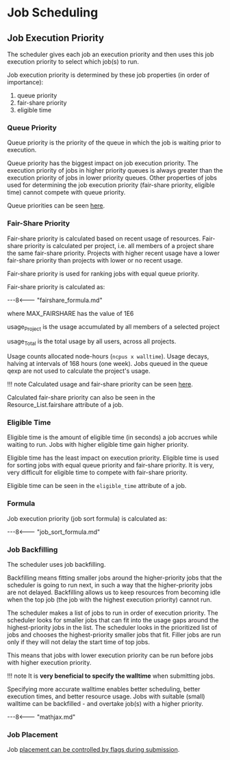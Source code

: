 # Job Scheduling

## Job Execution Priority

The scheduler gives each job an execution priority and then uses this job execution priority to select which job(s) to run.

Job execution priority is determined by these job properties (in order of importance):

1. queue priority
1. fair-share priority
1. eligible time

### Queue Priority

Queue priority is the priority of the queue in which the job is waiting prior to execution.

Queue priority has the biggest impact on job execution priority. The execution priority of jobs in higher priority queues is always greater than the execution priority of jobs in lower priority queues. Other properties of jobs used for determining the job execution priority (fair-share priority, eligible time) cannot compete with queue priority.

Queue priorities can be seen [here][a].

### Fair-Share Priority

Fair-share priority is calculated based on recent usage of resources. Fair-share priority is calculated per project, i.e. all members of a project share the same fair-share priority. Projects with higher recent usage have a lower fair-share priority than projects with lower or no recent usage.

Fair-share priority is used for ranking jobs with equal queue priority.

Fair-share priority is calculated as:

---8<--- "fairshare_formula.md"

where MAX_FAIRSHARE has the value of 1E6

usage<sub>Project</sub> is the usage accumulated by all members of a selected project

usage<sub>Total</sub> is the total usage by all users, across all projects.

Usage counts allocated node-hours (`ncpus x walltime`). Usage decays, halving at intervals of 168 hours (one week).
Jobs queued in the queue qexp are not used to calculate the project's usage.

!!! note
    Calculated usage and fair-share priority can be seen [here][b].

Calculated fair-share priority can also be seen in the Resource_List.fairshare attribute of a job.

### Eligible Time

Eligible time is the amount of eligible time (in seconds) a job accrues while waiting to run. Jobs with higher eligible time gain higher priority.

Eligible time has the least impact on execution priority. Eligible time is used for sorting jobs with equal queue priority and fair-share priority. It is very, very difficult for eligible time to compete with fair-share priority.

Eligible time can be seen in the `eligible_time` attribute of a job.

### Formula

Job execution priority (job sort formula) is calculated as:

---8<--- "job_sort_formula.md"

### Job Backfilling

The scheduler uses job backfilling.

Backfilling means fitting smaller jobs around the higher-priority jobs that the scheduler is going to run next, in such a way that the higher-priority jobs are not delayed. Backfilling allows us to keep resources from becoming idle when the top job (the job with the highest execution priority) cannot run.

The scheduler makes a list of jobs to run in order of execution priority. The scheduler looks for smaller jobs that can fit into the usage gaps around the highest-priority jobs in the list. The scheduler looks in the prioritized list of jobs and chooses the highest-priority smaller jobs that fit. Filler jobs are run only if they will not delay the start time of top jobs.

This means that jobs with lower execution priority can be run before jobs with higher execution priority.

!!! note
    It is **very beneficial to specify the walltime** when submitting jobs.

Specifying more accurate walltime enables better scheduling, better execution times, and better resource usage. Jobs with suitable (small) walltime can be backfilled - and overtake job(s) with a higher priority.

---8<--- "mathjax.md"

### Job Placement

Job [placement can be controlled by flags during submission][1].

[1]: job-submission-and-execution.md#advanced-job-placement

[a]: https://extranet.it4i.cz/rsweb/barbora/queues
[b]: https://extranet.it4i.cz/rsweb/barbora/projects
